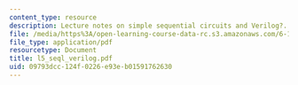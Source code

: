 ```yaml
---
content_type: resource
description: Lecture notes on simple sequential circuits and Verilog?.
file: /media/https%3A/open-learning-course-data-rc.s3.amazonaws.com/6-111-introductory-digital-systems-laboratory-spring-2006/09793dcc124f0226e93eb01591762630_l5_seql_verilog.pdf
file_type: application/pdf
resourcetype: Document
title: l5_seql_verilog.pdf
uid: 09793dcc-124f-0226-e93e-b01591762630
---
```

